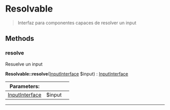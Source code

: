 
                                                                                                                                            
    
# Resolvable


> Interfaz para componentes capaces de resolver un input
>
> 








## Methods

### resolve
Resuelve un input


**Resolvable::resolve**([InputInterface](../../../InputInterface.md) $input) : [InputInterface](../../../InputInterface.md)


|Parameters: | | |
| --- | --- | --- |
|[InputInterface](../../../InputInterface.md) |$input |  |

---


                                                                                                                                                                                                                                                                                                                                                                                                            
    
                                                                                                                                                                                                                                                                             
                